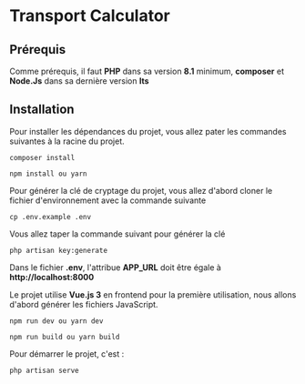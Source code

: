 # Transport Calculator

## Prérequis

Comme prérequis, il faut **PHP** dans sa version **8.1** minimum, **composer** et **Node.Js** dans sa dernière version **lts**
## Installation
Pour installer les dépendances du projet, vous allez pater les commandes suivantes à la racine du projet.

    composer install
    
    npm install ou yarn 

Pour générer la clé de cryptage du projet, vous allez d'abord cloner le fichier d'environnement avec la commande suivante

    cp .env.example .env

Vous allez taper la commande suivant pour générer la clé

    php artisan key:generate

Dans le fichier **.env**, l'attribue **APP_URL** doit être égale à **http://localhost:8000**

Le projet utilise **Vue.js 3** en frontend pour la première utilisation, nous allons d'abord générer les fichiers JavaScript.

    npm run dev ou yarn dev
    
    npm run build ou yarn build

Pour démarrer le projet, c'est :

    php artisan serve





